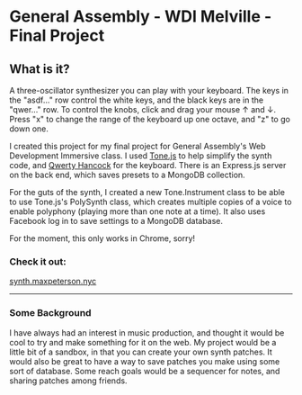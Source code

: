 # General Assembly - WDI Melville - Final Project

## What is it?
A three-oscillator synthesizer you can play with your keyboard. The keys in the "asdf..." row control the white keys, and the black keys are in the "qwer..." row. To control the knobs, click and drag your mouse &uarr; and &darr;. Press "x" to change the range of the keyboard up one octave, and "z" to go down one.

I created this project for my final project for General Assembly's Web Development Immersive class. I used [Tone.js](https://github.com/Tonejs/Tone.js) to help simplify the synth code, and [Qwerty Hancock](https://github.com/stuartmemo/qwerty-hancock) for the keyboard. There is an Express.js server on the back end, which saves presets to a MongoDB collection.

For the guts of the synth, I created a new Tone.Instrument class to be able to use Tone.js's PolySynth class, which creates multiple copies of a voice to enable polyphony (playing more than one note at a time). It also uses Facebook log in to save settings to a MongoDB database.

For the moment, this only works in Chrome, sorry!

### Check it out:
[synth.maxpeterson.nyc](http://synth.maxpeterson.nyc)

------
### Some Background
I have always had an interest in music production, and thought it would be cool to try and make something for it on the web. My project would be a little bit of a sandbox, in that you can create your own synth patches. It would also be great to have a way to save patches you make using some sort of database. Some reach goals would be a sequencer for notes, and sharing patches among friends.

